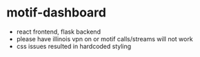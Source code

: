 # motif-dashboard
- react frontend, flask backend
- please have illinois vpn on or motif calls/streams will not work
- css issues resulted in hardcoded styling
